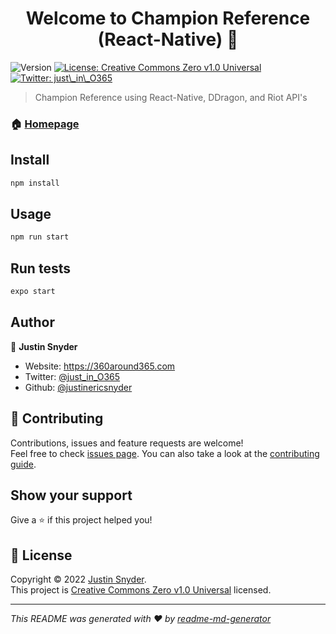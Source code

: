 <h1 align="center">Welcome to Champion Reference (React-Native) 👋</h1>
<p>
  <img alt="Version" src="https://img.shields.io/badge/version-1.0.6-blue.svg?cacheSeconds=2592000" />
  <a href="https://github.com/justinericsnyder/Champion-List-React-Native/blob/master/LICENSE" target="_blank">
    <img alt="License: Creative Commons Zero v1.0 Universal" src="https://img.shields.io/badge/License-Creative Commons Zero v1.0 Universal-yellow.svg" />
  </a>
  <a href="https://twitter.com/just\_in\_O365" target="_blank">
    <img alt="Twitter: just\_in\_O365" src="https://img.shields.io/twitter/follow/just\_in\_O365.svg?style=social" />
  </a>
</p>

> Champion Reference using React-Native, DDragon, and Riot API's

### 🏠 [Homepage](https://360around365.com)

## Install

```sh
npm install
```

## Usage

```sh
npm run start
```

## Run tests

```sh
expo start
```

## Author

👤 **Justin Snyder**

* Website: https://360around365.com
* Twitter: [@just\_in\_O365](https://twitter.com/just\_in\_O365)
* Github: [@justinericsnyder](https://github.com/justinericsnyder)

## 🤝 Contributing

Contributions, issues and feature requests are welcome!<br />Feel free to check [issues page](https://github.com/justinericsnyder/Champion-List-React-Native/issues). You can also take a look at the [contributing guide](https://github.com/justinericsnyder/Champion-List-React-Native/blob/master/CONTRIBUTING.md).

## Show your support

Give a ⭐️ if this project helped you!

## 📝 License

Copyright © 2022 [Justin Snyder](https://github.com/justinericsnyder).<br />
This project is [Creative Commons Zero v1.0 Universal](https://github.com/justinericsnyder/Champion-List-React-Native/blob/master/LICENSE) licensed.

***
_This README was generated with ❤️ by [readme-md-generator](https://github.com/kefranabg/readme-md-generator)_